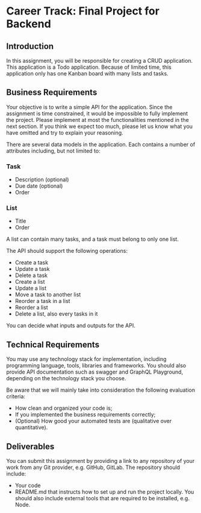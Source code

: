 # Career Track: Final Project for Backend

## Introduction

In this assignment, you will be responsible for creating a CRUD application. This application is a Todo application. Because of limited time, this application only has one Kanban board with many lists and tasks.

## Business Requirements

Your objective is to write a simple API for the application. Since the assignment is time constrained, it would be impossible to fully implement the project. Please implement at most the functionalities mentioned in the next section. If you think we expect too much, please let us know what you have omitted and try to explain your reasoning.

There are several data models in the application. Each contains a number of attributes including, but not limited to:

### Task

-   Description (optional)
-   Due date (optional)
-   Order

### List

-   Title
-   Order

A list can contain many tasks, and a task must belong to only one list.

The API should support the following operations:

-   Create a task
-   Update a task
-   Delete a task
-   Create a list
-   Update a list
-   Move a task to another list
-   Reorder a task in a list
-   Reorder a list
-   Delete a list, also every tasks in it

You can decide what inputs and outputs for the API.

## Technical Requirements

You may use any technology stack for implementation, including programming language, tools, libraries and frameworks. You should also provide API documentation such as swagger and GraphQL Playground, depending on the technology stack you choose.

Be aware that we will mainly take into consideration the following evaluation criteria:

-   How clean and organized your code is;
-   If you implemented the business requirements correctly;
-   (Optional) How good your automated tests are (qualitative over quantitative).

## Deliverables

You can submit this assignment by providing a link to any repository of your work from any Git provider, e.g. GitHub, GitLab. The repository should include:

-   Your code
-   README.md that instructs how to set up and run the project locally. You should also include external tools that are required to be installed, e.g. Node.
